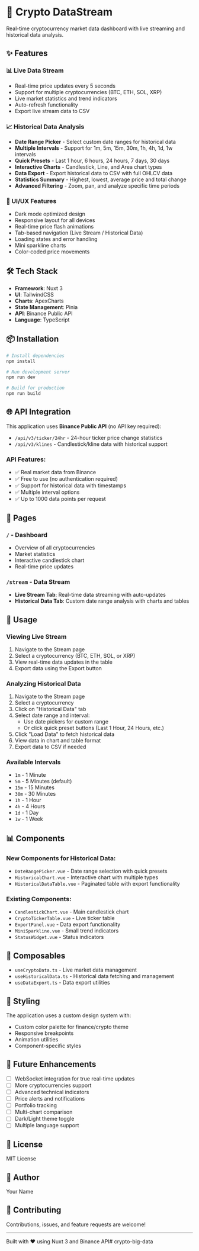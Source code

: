 # 🚀 Crypto DataStream

Real-time cryptocurrency market data dashboard with live streaming and historical data analysis.

## ✨ Features

### 📊 Live Data Stream
- Real-time price updates every 5 seconds
- Support for multiple cryptocurrencies (BTC, ETH, SOL, XRP)
- Live market statistics and trend indicators
- Auto-refresh functionality
- Export live stream data to CSV

### 📈 Historical Data Analysis
- **Date Range Picker** - Select custom date ranges for historical data
- **Multiple Intervals** - Support for 1m, 5m, 15m, 30m, 1h, 4h, 1d, 1w intervals
- **Quick Presets** - Last 1 hour, 6 hours, 24 hours, 7 days, 30 days
- **Interactive Charts** - Candlestick, Line, and Area chart types
- **Data Export** - Export historical data to CSV with full OHLCV data
- **Statistics Summary** - Highest, lowest, average price and total change
- **Advanced Filtering** - Zoom, pan, and analyze specific time periods

### 🎨 UI/UX Features
- Dark mode optimized design
- Responsive layout for all devices
- Real-time price flash animations
- Tab-based navigation (Live Stream / Historical Data)
- Loading states and error handling
- Mini sparkline charts
- Color-coded price movements

## 🛠️ Tech Stack

- **Framework**: Nuxt 3
- **UI**: TailwindCSS
- **Charts**: ApexCharts
- **State Management**: Pinia
- **API**: Binance Public API
- **Language**: TypeScript

## 📦 Installation

```bash
# Install dependencies
npm install

# Run development server
npm run dev

# Build for production
npm run build
```

## 🌐 API Integration

This application uses **Binance Public API** (no API key required):
- `/api/v3/ticker/24hr` - 24-hour ticker price change statistics
- `/api/v3/klines` - Candlestick/kline data with historical support

### API Features:
- ✅ Real market data from Binance
- ✅ Free to use (no authentication required)
- ✅ Support for historical data with timestamps
- ✅ Multiple interval options
- ✅ Up to 1000 data points per request

## 📱 Pages

### `/` - Dashboard
- Overview of all cryptocurrencies
- Market statistics
- Interactive candlestick chart
- Real-time price updates

### `/stream` - Data Stream
- **Live Stream Tab**: Real-time data streaming with auto-updates
- **Historical Data Tab**: Custom date range analysis with charts and tables

## 🎯 Usage

### Viewing Live Stream
1. Navigate to the Stream page
2. Select a cryptocurrency (BTC, ETH, SOL, or XRP)
3. View real-time data updates in the table
4. Export data using the Export button

### Analyzing Historical Data
1. Navigate to the Stream page
2. Select a cryptocurrency
3. Click on "Historical Data" tab
4. Select date range and interval:
   - Use date pickers for custom range
   - Or click quick preset buttons (Last 1 Hour, 24 Hours, etc.)
5. Click "Load Data" to fetch historical data
6. View data in chart and table format
7. Export data to CSV if needed

### Available Intervals
- `1m` - 1 Minute
- `5m` - 5 Minutes (default)
- `15m` - 15 Minutes
- `30m` - 30 Minutes
- `1h` - 1 Hour
- `4h` - 4 Hours
- `1d` - 1 Day
- `1w` - 1 Week

## 📊 Components

### New Components for Historical Data:
- `DateRangePicker.vue` - Date range selection with quick presets
- `HistoricalChart.vue` - Interactive chart with multiple types
- `HistoricalDataTable.vue` - Paginated table with export functionality

### Existing Components:
- `CandlestickChart.vue` - Main candlestick chart
- `CryptoTickerTable.vue` - Live ticker table
- `ExportPanel.vue` - Data export functionality
- `MiniSparkline.vue` - Small trend indicators
- `StatusWidget.vue` - Status indicators

## 🔧 Composables

- `useCryptoData.ts` - Live market data management
- `useHistoricalData.ts` - Historical data fetching and management
- `useDataExport.ts` - Data export utilities

## 🎨 Styling

The application uses a custom design system with:
- Custom color palette for finance/crypto theme
- Responsive breakpoints
- Animation utilities
- Component-specific styles

## 🚀 Future Enhancements

- [ ] WebSocket integration for true real-time updates
- [ ] More cryptocurrencies support
- [ ] Advanced technical indicators
- [ ] Price alerts and notifications
- [ ] Portfolio tracking
- [ ] Multi-chart comparison
- [ ] Dark/Light theme toggle
- [ ] Multiple language support

## 📝 License

MIT License

## 👤 Author

Your Name

## 🤝 Contributing

Contributions, issues, and feature requests are welcome!

---

Built with ❤️ using Nuxt 3 and Binance API# crypto-big-data
